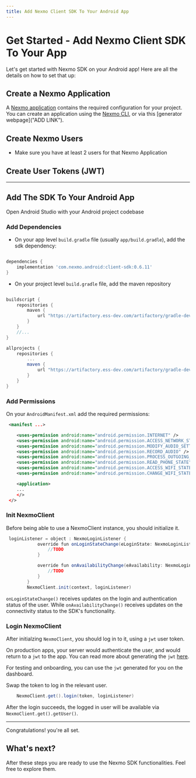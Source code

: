 ```yaml
---
title: Add Nexmo Client SDK To Your Android App 
---
```


# Get Started - Add Nexmo Client SDK To Your App

Let's get started with Nexmo SDK on your Android app! Here are all the details on how to set that up:

## Create a Nexmo Application

A [Nexmo application]("https://developer.nexmo.com/concepts/guides/applications") contains the required configuration for your project. You can create an application using the [Nexmo CLI]("https://github.com/Nexmo/nexmo-cli"), or via this [generator webpage]("ADD LINK").

## Create Nexmo Users

- Make sure you have at least 2 users for that Nexmo Application

## Create User Tokens (JWT)

---

## Add The SDK To Your Android App

Open Android Studio with your Android project codebase

### Add Dependencies

- On your app level `build.gradle` file (usually `app/build.gradle`), add the sdk  dependency:

```groovy

dependencies {
    implementation 'com.nexmo.android:client-sdk:0.6.11'
}

```

- On your project level `build.gradle` file, add the maven repository

```groovy

buildscript {
    repositories {
        maven {
            url "https://artifactory.ess-dev.com/artifactory/gradle-dev-local"
        }
    }
    //...
}

allprojects {
    repositories {
        ...
        maven {
            url "https://artifactory.ess-dev.com/artifactory/gradle-dev-local"
        }
    }
}

```

### Add Permissions

On your `AndroidManifest.xml` add the required permissions:

```xml
 <manifest ...>

    <uses-permission android:name="android.permission.INTERNET" />
    <uses-permission android:name="android.permission.ACCESS_NETWORK_STATE" />
    <uses-permission android:name="android.permission.MODIFY_AUDIO_SETTINGS" />
    <uses-permission android:name="android.permission.RECORD_AUDIO" />
    <uses-permission android:name="android.permission.PROCESS_OUTGOING_CALLS" />
    <uses-permission android:name="android.permission.READ_PHONE_STATE" />
    <uses-permission android:name="android.permission.ACCESS_WIFI_STATE" />
    <uses-permission android:name="android.permission.CHANGE_WIFI_STATE" />

    <application>
    ...
    </>
 </>
```

### Init NexmoClient

Before being able to use a NexmoClient instance, you should initialize it.

```java
 loginListener = object : NexmoLoginListener {
            override fun onLoginStateChange(eLoginState: NexmoLoginListener.ELoginState, eLoginStateReason: NexmoLoginListener.ELoginStateReason) {
                //TODO
            }

            override fun onAvailabilityChange(eAvailability: NexmoLoginListener.EAvailability, nexmoConnectionState: NexmoConnectionState) {
                //TODO
            }
        }
        NexmoClient.init(context, loginListener)
```

`onLoginStateChange()` receives updates on the login and authentication status of the user.
While `onAvailabilityChange()` receives updates on the connectivity status to the SDK's functionality.

### Login NexmoClient

After initialzing `NexmoClient`, you should log in to it, using a `jwt` user token.

On production apps, your server would authenticate the user, and would return to a `jwt` to the app.
You can read more about generating the `jwt` [here](_documentation/client-sdk/concepts/kwt-acl).

For testing and onboarding, you can use the `jwt` generated for you on the dashboard.

Swap the token to log in the relevant user.

```java
    NexmoClient.get().login(token, loginListener)
```

After the login succeeds, the logged in user will be available via `NexmoClient.get().getUser()`.

---

Congratulations! you're all set.

## What's next?

After these steps you are ready to use the Nexmo SDK functionalities.
Feel free to explore them.
